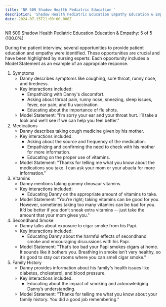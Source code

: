 ```yaml
---
title: 'NR 509 Shadow Health Pediatric Education '
description: 'Shadow Health Pediatric Education Empathy Education & Empathy: 5 of 5 (100.0%)'
date: 2024-07-15T21:00:00.000Z
---
```


NR 509 Shadow Health Pediatric Education  Education & Empathy: 5 of 5 (100.0%)

During the patient interview, several opportunities to provide patient education and empathy were identified. These opportunities are crucial and have been highlighted by nursing experts. Each opportunity includes a Model Statement as an example of an appropriate response.

1. Symptoms
   * Danny describes symptoms like coughing, sore throat, runny nose, and tiredness.
   * Key interactions included:
     * Empathizing with Danny's discomfort.
     * Asking about throat pain, runny nose, sneezing, sleep issues, fever, ear pain, and flu vaccination.
     * Educating about the importance of flu shots.
   * Model Statement: "I’m sorry your ear and your throat hurt. I’ll take a look and we’ll see if we can help you feel better."
2. Medications
   * Danny describes taking cough medicine given by his mother.
   * Key interactions included:
     * Asking about the source and frequency of the medication.
     * Empathizing and confirming the need to check with his mother for more information.
     * Educating on the proper use of vitamins.
   * Model Statement: "Thanks for telling me what you know about the medications you take. I can ask your mom or your abuela for more information."
3. Vitamins
   * Danny mentions taking gummy dinosaur vitamins.
   * Key interactions included:
     * Educating Danny on the appropriate amount of vitamins to take.
   * Model Statement: "You’re right; taking vitamins can be good for you. However, sometimes taking too many vitamins can be bad for you. It’d be better if you don’t sneak extra vitamins -- just take the amount that your mom gives you."
4. Secondhand Smoke
   * Danny talks about exposure to cigar smoke from his Papi.
   * Key interactions included:
     * Educating Danny about the harmful effects of secondhand smoke and encouraging discussions with his Papi.
   * Model Statement: "That’s too bad your Papi smokes cigars at home. It sounds like it bothers you. Breathing in smoke isn’t very healthy, so it’s good to stay out rooms where you can smell cigar smoke."
5. Family History
   * Danny provides information about his family's health issues like diabetes, cholesterol, and blood pressure.
   * Key interactions included:
     * Educating about the impact of smoking and acknowledging Danny’s understanding.
   * Model Statement: "Thanks for telling me what you know about your family history. You did a good job remembering."
